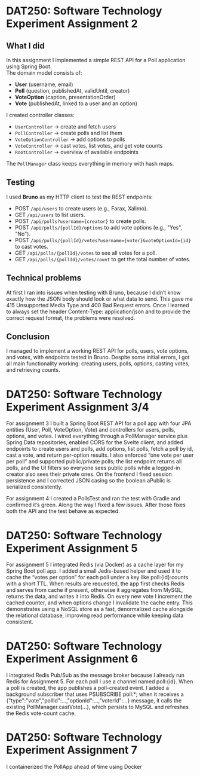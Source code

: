 # DAT250: Software Technology Experiment Assignment 2

## What I did
In this assignment I implemented a simple REST API for a Poll application using Spring Boot.  
The domain model consists of:
- **User** (username, email)
- **Poll** (question, publishedAt, validUntil, creator)
- **VoteOption** (caption, presentationOrder)
- **Vote** (publishedAt, linked to a user and an option)

I created controller classes:
- `UserController` -> create and fetch users
- `PollController` -> create polls and list them
- `VoteOptionController` -> add options to polls
- `VoteController` -> cast votes, list votes, and get vote counts
- `RootController` -> overview of available endpoints

The `PollManager` class keeps everything in memory with hash maps.

## Testing
I used **Bruno** as my HTTP client to test the REST endpoints:
- POST `/api/users` to create users (e.g., Farax, Xalimo).
- GET `/api/users` to list users.
- POST `/api/polls?username={creator}` to create polls.
- POST `/api/polls/{pollId}/options` to add vote options (e.g., "Yes", "No").
- POST `/api/polls/{pollId}/votes?username={voter}&voteOptionId={id}` to cast votes.
- GET `/api/polls/{pollId}/votes` to see all votes for a poll.
- GET `/api/polls/{pollId}/votes/count` to get the total number of votes.

## Technical problems
At first I ran into issues when testing with Bruno, because I didn’t know exactly how the JSON body should look or what data to send. This gave me 415 Unsupported Media Type and 400 Bad Request errors. Once I learned to always set the header Content-Type: application/json and to provide the correct request format, the problems were resolved.

## Conclusion
I managed to implement a working REST API for polls, users, vote options, and votes, with endpoints tested in Bruno. Despite some initial errors, I got all main functionality working: creating users, polls, options, casting votes, and retrieving counts.

# DAT250: Software Technology Experiment Assignment 3/4
For assignment 3 I built a Spring Boot REST API for a poll app with four JPA entities (User, Poll, VoteOption, Vote) and controllers for users, polls, options, and votes. I wired everything through a PollManager service plus Spring Data repositories, enabled CORS for the Svelte client, and added endpoints to create users and polls, add options, list polls, fetch a poll by id, cast a vote, and return per-option results. I also enforced “one vote per user per poll” and supported public/private polls; the list endpoint returns all polls, and the UI filters so everyone sees public polls while a logged-in creator also sees their private ones. On the frontend I fixed session persistence and I corrected JSON casing so the boolean aPublic is serialized consistently.

For assignment 4 I created a PollsTest and ran the test with Gradle and confirmed it’s green. Along the way I fixed a few issues. After those fixes both the API and the test behave as expected.


# DAT250: Software Technology Experiment Assignment 5
For assignment 5 I integrated Redis (via Docker) as a cache layer for my Spring Boot poll app. I added a small Jedis-based helper and used it to cache the “votes per option” for each poll under a key like poll:{id}:counts with a short TTL. When results are requested, the app first checks Redis and serves from cache if present, otherwise it aggregates from MySQL, returns the data, and writes it into Redis. On every new vote I increment the cached counter, and when options change I invalidate the cache entry. This demonstrates using a NoSQL store as a fast, denormalized cache alongside the relational database, improving read performance while keeping data consistent.

# DAT250: Software Technology Experiment Assignment 6
I integrated Redis Pub/Sub as the message broker because I already run Redis for Assignment 5. For each poll I use a channel named poll:{id}. When a poll is created, the app publishes a poll-created event. I added a background subscriber that uses PSUBSCRIBE poll:*; when it receives a {"type":"vote","pollId":...,"optionId":...,"voterId":...} message, it calls the existing PollManager.castVote(...), which persists to MySQL and refreshes the Redis vote-count cache.

# DAT250: Software Technology Experiment Assignment 7
I containerized the PollApp ahead of time using Docker